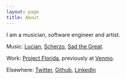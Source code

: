 ```yaml
---
layout: page
title: About
---
```


I am a musician, software engineer and artist.

Music: [Lucian](http://ilovelucian.com), [Scherzo](http://scherzobk.bandcamp.com/), [Sad the Great](http://sadthegreat.bandcamp.com).

Work: [Project Florida](http://projectfla.com/), previously at [Venmo](https://venmo.com/). 

Elsewhere: [Twitter](https://twitter.com/benzguo), [Github](https://github.com/benzguo), [LinkedIn](http://www.linkedin.com/in/benzguo)





